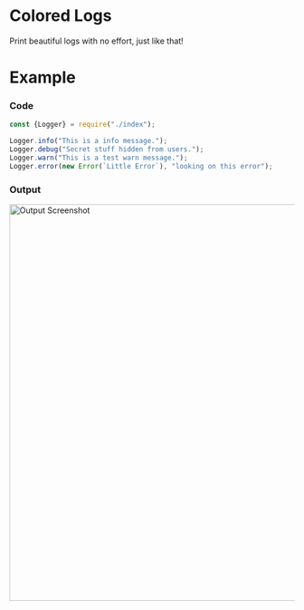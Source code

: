 # Colored Logs
Print beautiful logs with no effort, just like that!

# Example

### Code
```javascript
const {Logger} = require("./index");

Logger.info("This is a info message.");
Logger.debug("Secret stuff hidden from users.");
Logger.warn("This is a test warn message.");
Logger.error(new Error(`Little Error`), "looking on this error");
```

### Output
<img width="700px" alt="Output Screenshot" src="https://gitlab.com/ZaKKu/colored-logs/raw/master/screenshot.png?inline=false">